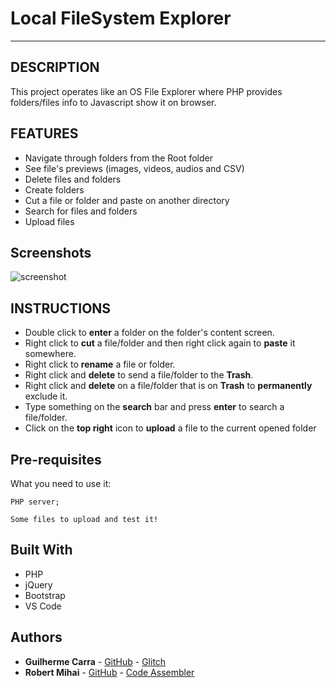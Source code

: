 # Local FileSystem Explorer

---

## DESCRIPTION

This project operates like an OS File Explorer where PHP provides folders/files info to Javascript show it on browser.

## FEATURES

* Navigate through folders from the Root folder
* See file's previews (images, videos, audios and CSV)
* Delete files and folders
* Create folders
* Cut a file or folder and paste on another directory
* Search for files and folders
* Upload files

## Screenshots
![screenshot](https://live.staticflickr.com/65535/50506421041_9bd6dfceb6_k.jpg)

## INSTRUCTIONS

* Double click to **enter** a folder on the folder's content screen.
* Right click to **cut** a file/folder and then right click again to **paste** it somewhere.
* Right click to **rename** a file or folder.
* Right click and **delete** to send a file/folder to the **Trash**.
* Right click and **delete** on a file/folder that is on **Trash** to **permanently** exclude it.
* Type something on the **search** bar and press **enter** to search a file/folder.
* Click on the **top right** icon to **upload** a file to the current opened folder

## Pre-requisites

What you need to use it:

```
PHP server;
```
```
Some files to upload and test it!
```
## Built With

* PHP
* jQuery
* Bootstrap
* VS Code

## Authors

* **Guilherme Carra** - [GitHub](https://github.com/GuilhermeCarra/) - [Glitch](https://glitch.com/@GuilhermeCarra/)
* **Robert Mihai** - [GitHub](https://github.com/lowlandddeer) - [Code Assembler](https://code.assemblerschool.com/robert-mihai)
